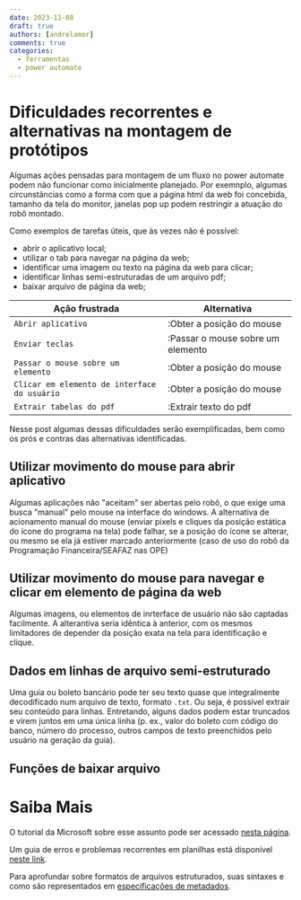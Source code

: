 ```yaml
---
date: 2023-11-08
draft: true
authors: [andrelamor]
comments: true
categories:
  - ferramentas
  - power automate
---
```


# Dificuldades recorrentes e alternativas na montagem de protótipos 

Algumas ações pensadas para montagem de um fluxo no power automate podem não funcionar como inicialmente planejado. Por exemnplo, algumas circunstâncias como a forma com que a página html da web foi concebida, tamanho da tela do monitor, janelas pop up podem restringir a atuação do robô montado.

Como exemplos de tarefas úteis, que às vezes não é possível:

- abrir o aplicativo local;
- utilizar o tab para navegar na página da web;
- identificar uma imagem ou texto na página da web para clicar;
- identificar linhas semi-estruturadas de um arquivo pdf;
- baixar arquivo de página da web;

| Ação frustrada | Alternativa                          |
| -----------    | ------------------------------------ |
| `Abrir aplicativo`| :Obter a posição do mouse |
| `Enviar teclas`| :Passar o mouse sobre um elemento |
| `Passar o mouse sobre um elemento`| :Obter a posição do mouse |
| `Clicar em elemento de interface do usuário`| :Obter a posição do mouse |
| `Extrair tabelas do pdf`       | :Extrair texto do pdf |

Nesse post algumas dessas dificuldades serão exemplificadas, bem como os prós e contras das alternativas identificadas.

<!-- more -->

## Utilizar movimento do mouse para abrir aplicativo
Algumas aplicações não "aceitam" ser abertas pelo robô, o que exige uma busca "manual" pelo mouse na interface do windows. 
A alternativa de acionamento manual do mouse (enviar pixels e cliques da posição estática do ícone do programa na tela) pode falhar, se a posição do ícone se alterar, ou mesmo se ela já estiver marcado anteriormente (caso de uso do robô da Programação Financeira/SEAFAZ nas OPE)

## Utilizar movimento do mouse para navegar e clicar em elemento de página da web
Algumas imagens, ou elementos de inrterface de usuário não são captadas facilmente. A alterantiva seria idêntica à anterior, com os mesmos limitadores de depender da posição exata na tela para identificação e clique. 

## Dados em linhas de arquivo semi-estruturado
Uma guia ou boleto bancário pode ter seu texto quase que integralmente decodificado num arquivo de texto, formato `.txt`. Ou seja, é possível extrair seu conteúdo para linhas. Entretando, alguns dados podem estar truncados e virem juntos em uma única linha (p. ex., valor do boleto com código do banco, número do processo, outros campos de texto preenchidos pelo usuário na geração da guia).



## Funções de baixar arquivo



# Saiba Mais

O tutorial da Microsoft sobre esse assunto pode ser acessado [nesta página]().

Um guia  de erros e problemas recorrentes em planilhas está disponível [neste link]().

Para aprofundar sobre formatos de arquivos estruturados, suas sintaxes e como são representados em [especificações de metadados]().   